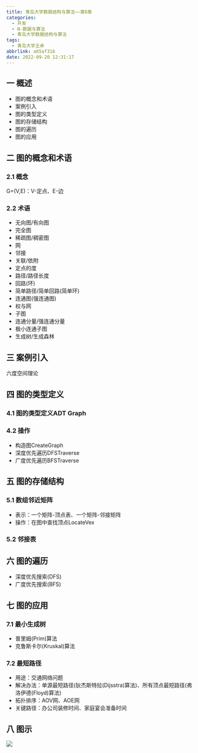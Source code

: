 ```yaml
---
title: 青岛大学数据结构与算法——第6章
categories:
  - 开发
  - N-数据与算法
  - 青岛大学数据结构与算法
tags:
  - 青岛大学王卓
abbrlink: a65af316
date: 2022-09-20 12:31:17
---
```

## 一 概述

* 图的概念和术语
* 案例引入
* 图的类型定义
* 图的存储结构
* 图的遍历
* 图的应用

<!--more-->

## 二 图的概念和术语

### 2.1 概念

G=(V,E)：V-定点、E-边

### 2.2 术语

* 无向图/有向图
* 完全图
* 稀疏图/稠密图
* 网
* 邻接
* 关联/依附
* 定点的度
* 路径/路径长度
* 回路(环)
* 简单路径/简单回路(简单环)
* 连通图(强连通图)
* 权与网
* 子图
* 连通分量/强连通分量
* 极小连通子图
* 生成树/生成森林

## 三 案例引入

六度空间理论

## 四 图的类型定义

### 4.1 图的类型定义ADT Graph

### 4.2 操作

* 构造图CreateGraph
* 深度优先遍历DFSTraverse
* 广度优先遍历BFSTraverse

## 五 图的存储结构

### 5.1 数组邻近矩阵

* 表示：一个矩阵-顶点表、一个矩阵-邻接矩阵
* 操作：在图中查找顶点LocateVex

### 5.2 邻接表

## 六 图的遍历

* 深度优先搜索(DFS)
* 广度优先搜索(BFS)

## 七 图的应用

### 7.1 最小生成树

* 普里姆(Prim)算法
* 克鲁斯卡尔(Kruskal)算法

### 7.2 最短路径

* 用途：交通网络问题
* 解决办法：单源最短路径(狄杰斯特拉(Dijsstra)算法)、所有顶点最短路径(弗洛伊德(Floyd)算法)
* 拓扑排序：AOV网、AOE网
* 关键路径：办公司装修时间、家庭宴会准备时间

## 八 图示

![][1]

[1]:https://cdn.jsdelivr.net/gh/PGzxc/CDN/blog-data-struct-basic/data-struct-chapter-6.png
